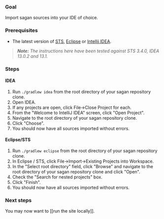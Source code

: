 ### Goal

Import sagan sources into your IDE of choice.
### Prerequisites

 - The latest version of [STS](http://spring.io/tools/sts), [Eclipse](http://eclipse.org/downloads) or [Intellij IDEA](http://www.jetbrains.com/idea).
> _**Note:** The instructions here have been tested against STS 3.4.0, IDEA 13.0.2 and 13.1._


### Steps

#### IDEA

1. Run `./gradlew idea` from the root directory of your sagan repository clone.
1. Open IDEA.
1. If any projects are open, click File->Close Project for each.
1. From the "Welcome to IntelliJ IDEA" screen, click "Open Project".
1. Navigate to the root directory of your sagan repository clone.
1. Click "Choose".
1. You should now have all sources imported without errors.

#### Eclipse/STS

1. Run `./gradlew eclipse` from the root directory of your sagan repository clone.
1. In Eclipse / STS, click File->Import->Existing Projects into Workspace.
1. In the "Select root directory" field, click "Browse" and navigate to the root directory of your sagan repository clone and click "Open".
1. Check the "Search for nested projects" box.
1. Click "Finish".
1. You should now have all sources imported without errors.

### Next steps

You may now want to [[run the site locally]].
